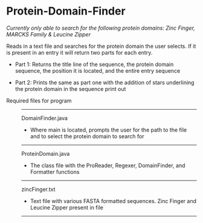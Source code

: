 # Protein-Domain-Finder

*Currently only able to search for the following protein domains:
Zinc Finger, MARCKS Family & Leucine Zipper*

Reads in a text file and searches for the protein domain the user selects.
If it is present in an entry it will return two parts for each entry.
* Part 1: Returns the title line of the sequence, the protein domain sequence, the position it is located, and the entire entry sequence

* Part 2: Prints the same as part one with the addition of stars underlining the protein domain in the sequence print out



<dl>
  <dt> Required files for program
  </dt>

  <dd>

---
DomainFinder.java
* Where main is located, prompts the user for the path to the file and to select the protein domain to search for
---

ProteinDomain.java
* The class file with the ProReader, Regexer, DomainFinder, and Formatter functions

---

zincFinger.txt
* Text file with various FASTA formatted sequences. Zinc Finger and Leucine Zipper present in file
---
</dt>
